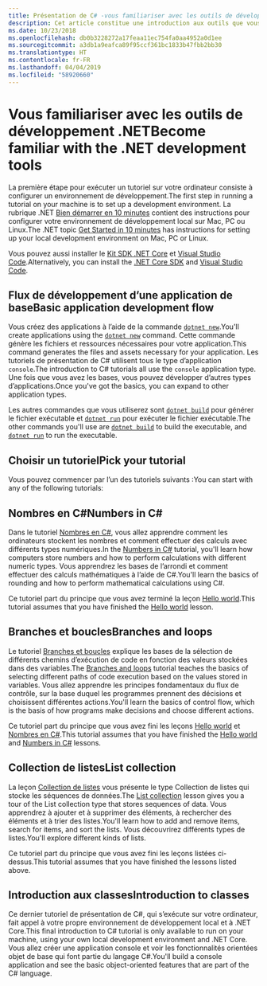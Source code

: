 ```yaml
---
title: Présentation de C# -vous familiariser avec les outils de développement
description: Cet article constitue une introduction aux outils que vous utiliserez pour développer des applications C# et .NET sur votre ordinateur.
ms.date: 10/23/2018
ms.openlocfilehash: db0b3228272a17feaa11ec754fa0aa4952a0d1ee
ms.sourcegitcommit: a3db1a9eafca89f95ccf361bc1833b47fbb2bb30
ms.translationtype: HT
ms.contentlocale: fr-FR
ms.lasthandoff: 04/04/2019
ms.locfileid: "58920660"
---
```

# <a name="become-familiar-with-the-net-development-tools"></a><span data-ttu-id="ff9f7-103">Vous familiariser avec les outils de développement .NET</span><span class="sxs-lookup"><span data-stu-id="ff9f7-103">Become familiar with the .NET development tools</span></span>

<span data-ttu-id="ff9f7-104">La première étape pour exécuter un tutoriel sur votre ordinateur consiste à configurer un environnement de développement.</span><span class="sxs-lookup"><span data-stu-id="ff9f7-104">The first step in running a tutorial on your machine is to set up a development environment.</span></span>
<span data-ttu-id="ff9f7-105">La rubrique .NET [Bien démarrer en 10 minutes](https://www.microsoft.com/net/core) contient des instructions pour configurer votre environnement de développement local sur Mac, PC ou Linux.</span><span class="sxs-lookup"><span data-stu-id="ff9f7-105">The .NET topic [Get Started in 10 minutes](https://www.microsoft.com/net/core) has instructions for setting up your local development environment on Mac, PC or Linux.</span></span>

<span data-ttu-id="ff9f7-106">Vous pouvez aussi installer le [Kit SDK .NET Core](https://www.microsoft.com/net/download) et [Visual Studio Code](https://code.visualstudio.com/).</span><span class="sxs-lookup"><span data-stu-id="ff9f7-106">Alternatively, you can install the [.NET Core SDK](https://www.microsoft.com/net/download) and [Visual Studio Code](https://code.visualstudio.com/).</span></span>

## <a name="basic-application-development-flow"></a><span data-ttu-id="ff9f7-107">Flux de développement d’une application de base</span><span class="sxs-lookup"><span data-stu-id="ff9f7-107">Basic application development flow</span></span>

<span data-ttu-id="ff9f7-108">Vous créez des applications à l’aide de la commande [`dotnet new`](../../../core/tools/dotnet-new.md).</span><span class="sxs-lookup"><span data-stu-id="ff9f7-108">You'll create applications using the [`dotnet new`](../../../core/tools/dotnet-new.md) command.</span></span> <span data-ttu-id="ff9f7-109">Cette commande génère les fichiers et ressources nécessaires pour votre application.</span><span class="sxs-lookup"><span data-stu-id="ff9f7-109">This command generates the files and assets necessary for your application.</span></span> <span data-ttu-id="ff9f7-110">Les tutoriels de présentation de C# utilisent tous le type d’application `console`.</span><span class="sxs-lookup"><span data-stu-id="ff9f7-110">The introduction to C# tutorials all use the `console` application type.</span></span> <span data-ttu-id="ff9f7-111">Une fois que vous avez les bases, vous pouvez développer d’autres types d’applications.</span><span class="sxs-lookup"><span data-stu-id="ff9f7-111">Once you've got the basics, you can expand to other application types.</span></span>

<span data-ttu-id="ff9f7-112">Les autres commandes que vous utiliserez sont [`dotnet build`](../../../core/tools/dotnet-build.md) pour générer le fichier exécutable et [`dotnet run`](../../../core/tools/dotnet-run.md) pour exécuter le fichier exécutable.</span><span class="sxs-lookup"><span data-stu-id="ff9f7-112">The other commands you'll use are [`dotnet build`](../../../core/tools/dotnet-build.md) to build the executable, and [`dotnet run`](../../../core/tools/dotnet-run.md) to run the executable.</span></span>

## <a name="pick-your-tutorial"></a><span data-ttu-id="ff9f7-113">Choisir un tutoriel</span><span class="sxs-lookup"><span data-stu-id="ff9f7-113">Pick your tutorial</span></span>

<span data-ttu-id="ff9f7-114">Vous pouvez commencer par l’un des tutoriels suivants :</span><span class="sxs-lookup"><span data-stu-id="ff9f7-114">You can start with any of the following tutorials:</span></span>

## [<a name="numbers-in-c"></a><span data-ttu-id="ff9f7-115">Nombres en C#</span><span class="sxs-lookup"><span data-stu-id="ff9f7-115">Numbers in C#</span></span>](numbers-in-csharp-local.md)

<span data-ttu-id="ff9f7-116">Dans le tutoriel [Nombres en C#](numbers-in-csharp-local.md), vous allez apprendre comment les ordinateurs stockent les nombres et comment effectuer des calculs avec différents types numériques.</span><span class="sxs-lookup"><span data-stu-id="ff9f7-116">In the [Numbers in C#](numbers-in-csharp-local.md) tutorial, you'll learn how computers store numbers and how to perform calculations with different numeric types.</span></span> <span data-ttu-id="ff9f7-117">Vous apprendrez les bases de l’arrondi et comment effectuer des calculs mathématiques à l’aide de C#.</span><span class="sxs-lookup"><span data-stu-id="ff9f7-117">You'll learn the basics of rounding and how to perform mathematical calculations using C#.</span></span>

<span data-ttu-id="ff9f7-118">Ce tutoriel part du principe que vous avez terminé la leçon [Hello world](hello-world.yml).</span><span class="sxs-lookup"><span data-stu-id="ff9f7-118">This tutorial assumes that you have finished the [Hello world](hello-world.yml) lesson.</span></span>

## [<a name="branches-and-loops"></a><span data-ttu-id="ff9f7-119">Branches et boucles</span><span class="sxs-lookup"><span data-stu-id="ff9f7-119">Branches and loops</span></span>](branches-and-loops-local.md)

<span data-ttu-id="ff9f7-120">Le tutoriel [Branches et boucles](branches-and-loops-local.md) explique les bases de la sélection de différents chemins d’exécution de code en fonction des valeurs stockées dans des variables.</span><span class="sxs-lookup"><span data-stu-id="ff9f7-120">The [Branches and loops](branches-and-loops-local.md) tutorial teaches the basics of selecting different paths of code execution based on the values stored in variables.</span></span> <span data-ttu-id="ff9f7-121">Vous allez apprendre les principes fondamentaux du flux de contrôle, sur la base duquel les programmes prennent des décisions et choisissent différentes actions.</span><span class="sxs-lookup"><span data-stu-id="ff9f7-121">You'll learn the basics of control flow, which is the basis of how programs make decisions and choose different actions.</span></span>

<span data-ttu-id="ff9f7-122">Ce tutoriel part du principe que vous avez fini les leçons [Hello world](hello-world.yml) et [Nombres en C#](numbers-in-csharp-local.md).</span><span class="sxs-lookup"><span data-stu-id="ff9f7-122">This tutorial assumes that you have finished the [Hello world](hello-world.yml) and [Numbers in C#](numbers-in-csharp-local.md) lessons.</span></span>

## [<a name="list-collection"></a><span data-ttu-id="ff9f7-123">Collection de listes</span><span class="sxs-lookup"><span data-stu-id="ff9f7-123">List collection</span></span>](arrays-and-collections.md)

<span data-ttu-id="ff9f7-124">La leçon [Collection de listes](arrays-and-collections.md) vous présente le type Collection de listes qui stocke les séquences de données.</span><span class="sxs-lookup"><span data-stu-id="ff9f7-124">The [List collection](arrays-and-collections.md) lesson gives you a tour of the List collection type that stores sequences of data.</span></span> <span data-ttu-id="ff9f7-125">Vous apprendrez à ajouter et à supprimer des éléments, à rechercher des éléments et à trier des listes.</span><span class="sxs-lookup"><span data-stu-id="ff9f7-125">You'll learn how to add and remove items, search for items, and sort the lists.</span></span> <span data-ttu-id="ff9f7-126">Vous découvrirez différents types de listes.</span><span class="sxs-lookup"><span data-stu-id="ff9f7-126">You'll explore different kinds of lists.</span></span> 

<span data-ttu-id="ff9f7-127">Ce tutoriel part du principe que vous avez fini les leçons listées ci-dessus.</span><span class="sxs-lookup"><span data-stu-id="ff9f7-127">This tutorial assumes that you have finished the lessons listed above.</span></span>

## [<a name="introduction-to-classes"></a><span data-ttu-id="ff9f7-128">Introduction aux classes</span><span class="sxs-lookup"><span data-stu-id="ff9f7-128">Introduction to classes</span></span>](introduction-to-classes.md)

<span data-ttu-id="ff9f7-129">Ce dernier tutoriel de présentation de C#, qui s’exécute sur votre ordinateur, fait appel à votre propre environnement de développement local et à .NET Core.</span><span class="sxs-lookup"><span data-stu-id="ff9f7-129">This final introduction to C# tutorial is only available to run on your machine, using your own local development environment and .NET Core.</span></span>
<span data-ttu-id="ff9f7-130">Vous allez créer une application console et voir les fonctionnalités orientées objet de base qui font partie du langage C#.</span><span class="sxs-lookup"><span data-stu-id="ff9f7-130">You'll build a console application and see the basic object-oriented features that are part of the C# language.</span></span>
